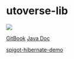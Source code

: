 # utoverse-lib

[![](https://jitpack.io/v/io.github.utoverse/utoverse-lib.svg)](https://jitpack.io/#io.github.utoverse/utoverse-lib)

[GitBook](https://utoverse.gitbook.io/utoverse-lib/)
[Java Doc](https://utoverse.github.io/utoverse-lib/)

[spigot-hibernate-demo](https://github.com/Drawethree/spigot-hibernate-demo)